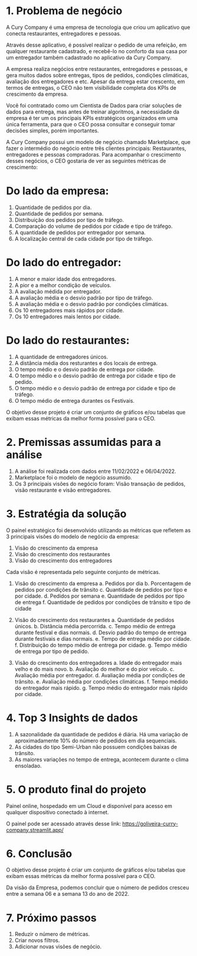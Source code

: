 # 1. Problema de negócio

A Cury Company é uma empresa de tecnologia que criou um aplicativo que conecta restaurantes, entregadores e pessoas. 
  
Através desse aplicativo, é possível realizar o pedido de uma refeição, em qualquer restaurante cadastrado, e recebê-lo no conforto da sua casa por um entregador também cadastrado no aplicativo da Cury Company.

A empresa realiza negócios entre restaurantes, entregadores e pessoas, e gera muitos dados sobre entregas, tipos de pedidos, condições climáticas, avaliação dos entregadores e etc. Apesar da entrega estar crescento, em termos de entregas, o CEO não tem visibilidade completa dos KPIs de crescimento da empresa.

Você foi contratado como um Cientista de Dados para criar soluções de dados para entrega, mas antes de treinar algoritmos, a necessidade da empresa é ter um os principais KPIs estratégicos organizados em uma única ferramenta, para que o CEO possa consultar e conseguir tomar decisões simples, porém importantes. 

A Cury Company possui um modelo de negócio chamado Marketplace, que fazer o intermédio do negócio entre três clientes principais:
Restaurantes, entregadores e pessoas compradoras. Para acompanhar o crescimento desses negócios, o CEO gostaria de ver as seguintes métricas de crescimento:

# Do lado da empresa:
1. Quantidade de pedidos por dia.
2. Quantidade de pedidos por semana.
3. Distribuição dos pedidos por tipo de tráfego.
4. Comparação do volume de pedidos por cidade e tipo de tráfego.
4. A quantidade de pedidos por entregador por semana.
5. A localização central de cada cidade por tipo de tráfego.

# Do lado do entregador:
1. A menor e maior idade dos entregadores.
2. A pior e a melhor condição de veículos.
3. A avaliação médida por entregador.
4. A avaliação média e o desvio padrão por tipo de tráfego.
5. A avaliação média e o desvio padrão por condições climáticas.
6. Os 10 entregadores mais rápidos por cidade.
7. Os 10 entregadores mais lentos por cidade.

# Do lado do restaurantes:
1. A quantidade de entregadores únicos.
2. A distância média dos resturantes e dos locais de entrega.
3. O tempo médio e o desvio padrão de entrega por cidade.
4. O tempo médio e o desvio padrão de entrega por cidade e tipo de pedido.
5. O tempo médio e o desvio padrão de entrega por cidade e tipo de tráfego.
6. O tempo médio de entrega durantes os Festivais.

O objetivo desse projeto é criar um conjunto de gráficos e/ou tabelas que exibam essas métricas da melhor forma possível para o CEO.

# 2. Premissas assumidas para a análise
1. A análise foi realizada com dados entre 11/02/2022 e 06/04/2022.
2. Marketplace foi o modelo de negócio assumido.
3. Os 3 principais visões do negócio foram: Visão transação de pedidos,
visão restaurante e visão entregadores.

# 3. Estratégia da solução
O painel estratégico foi desenvolvido utilizando as métricas que refletem
as 3 principais visões do modelo de negócio da empresa:
1. Visão do crescimento da empresa
2. Visão do crescimento dos restaurantes
3. Visão do crescimento dos entregadores

Cada visão é representada pelo seguinte conjunto de métricas.

1. Visão do crescimento da empresa
  a. Pedidos por dia
  b. Porcentagem de pedidos por condições de trânsito
  c. Quantidade de pedidos por tipo e por cidade.
  d. Pedidos por semana
  e. Quantidade de pedidos por tipo de entrega
  f. Quantidade de pedidos por condições de trânsito e tipo de cidade

2. Visão do crescimento dos restaurantes
  a. Quantidade de pedidos únicos.
  b. Distância média percorrida.
  c. Tempo médio de entrega durante festival e dias normais.
  d. Desvio padrão do tempo de entrega durante festivais e dias normais.
  e. Tempo de entrega médio por cidade.
  f. Distribuição do tempo médio de entrega por cidade.
  g. Tempo médio de entrega por tipo de pedido.

3. Visão do crescimento dos entregadores
  a. Idade do entregador mais velho e do mais novo.
  b. Avaliação do melhor e do pior veículo.
  c. Avaliação média por entregador.
  d. Avaliação média por condições de trânsito.
  e. Avaliação média por condições climáticas.
  f. Tempo médido do entregador mais rápido.
  g. Tempo médio do entregador mais rápido por cidade.

# 4. Top 3 Insights de dados
  1. A sazonalidade da quantidade de pedidos é diária. Há uma variação de aproximadamente 10% do número de pedidos em dia sequenciais.
  2. As cidades do tipo Semi-Urban não possuem condições baixas de trânsito.
  3. As maiores variações no tempo de entrega, acontecem durante o clima ensoladao.
  
# 5. O produto final do projeto
  Painel online, hospedado em um Cloud e disponível para acesso em qualquer dispositivo conectado à internet. 
  
  O painel pode ser acessado através desse link: https://goliveira-curry-company.streamlit.app/
  
# 6. Conclusão
O objetivo desse projeto é criar um conjunto de gráficos e/ou tabelas que exibam essas métricas da melhor forma possível para o CEO. 

Da visão da Empresa, podemos concluir que o número de pedidos cresceu entre a semana 06 e a semana 13 do ano de 2022.

# 7. Próximo passos
  1. Reduzir o número de métricas.
  2. Criar novos filtros.
  3. Adicionar novas visões de negócio.

